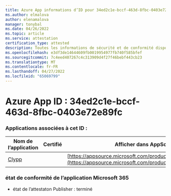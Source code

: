 ```yaml
---
title: Azure App informations d’ID pour 34ed2c1e-bccf-463d-8fbc-0403e72e89fc
ms.author: elmalova
author: elenamalova
manager: tonybal
ms.date: 04/26/2022
ms.topic: article
ms.service: attestation
certification_type: attested
description: Toutes les informations de sécurité et de conformité disponibles pour 34ed2c1e-bccf-463d-8fbc-0403e72e89fc.
ms.openlocfilehash: e3df3de14644609fb0019954977fb740f585bfef
ms.sourcegitcommit: 7c4eed407267c4c313909d4f27f46bebf443cb23
ms.translationtype: MT
ms.contentlocale: fr-FR
ms.lasthandoff: 04/27/2022
ms.locfileid: "65069799"
---
```

# <a name="azure-app-id-34ed2c1e-bccf-463d-8fbc-0403e72e89fc"></a>Azure App ID : 34ed2c1e-bccf-463d-8fbc-0403e72e89fc


### <a name="apps-associated-with-this-id"></a>Applications associées à cet ID :
| **Nom de l’application** | **Certifié** | **Afficher dans AppSource** |
|--------------|---------------|-----------------------|
| [Clypp](../forward/WA200003621.md) |  | [https://appsource.microsoft.com/product/office/WA200003621](https://appsource.microsoft.com/product/office/WA200003621) |

### <a name="microsoft-365-app-compliance-status"></a>état de conformité de l’application Microsoft 365
- état de l’attestaton Publisher : terminé
